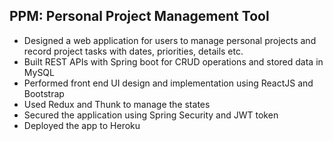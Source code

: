 ## PPM: Personal Project Management Tool

* Designed a web application for users to manage personal projects and record project tasks with dates, priorities, details etc.
* Built REST APIs with Spring boot for CRUD operations and stored data in MySQL
* Performed front end UI design and implementation using ReactJS and Bootstrap
* Used Redux and Thunk to manage the states
* Secured the application using Spring Security and JWT token
* Deployed the app to Heroku
